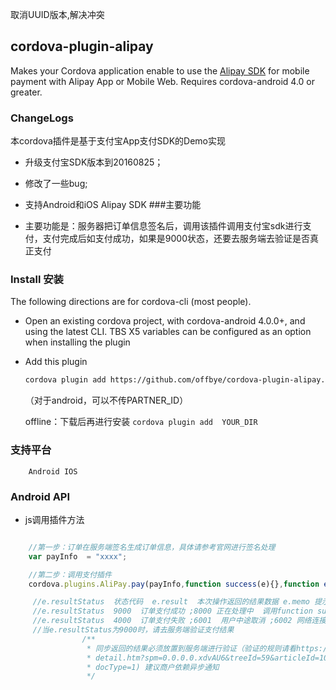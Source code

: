 取消UUID版本,解决冲突
## cordova-plugin-alipay ##

Makes your Cordova application enable to use the [Alipay SDK](https://doc.open.alipay.com/docs/doc.htm?spm=a219a.7629140.0.0.hT44dE&treeId=54&articleId=104509&docType=1)
for mobile payment with Alipay App or Mobile Web. Requires cordova-android 4.0 or greater.

### ChangeLogs
  本cordova插件是基于支付宝App支付SDK的Demo实现
 - 升级支付宝SDK版本到20160825；
 - 修改了一些bug;
 - 支持Android和iOS Alipay SDK
###主要功能

 - 主要功能是：服务器把订单信息签名后，调用该插件调用支付宝sdk进行支付，支付完成后如支付成功，如果是9000状态，还要去服务端去验证是否真正支付

### Install 安装

The following directions are for cordova-cli (most people).  

* Open an existing cordova project, with cordova-android 4.0.0+, and using the latest CLI. TBS X5  variables can be configured as an option when installing the plugin
* Add this plugin

  ```sh
  cordova plugin add https://github.com/offbye/cordova-plugin-alipay.git --variable PARTNER_ID=[你的商户PID可以在账户中查询]
  ```
  （对于android，可以不传PARTNER_ID）

   offline：下载后再进行安装 `cordova plugin add  YOUR_DIR`

### 支持平台

		Android IOS

### Android API

* js调用插件方法

```js

    //第一步：订单在服务端签名生成订单信息，具体请参考官网进行签名处理
    var payInfo  = "xxxx";

    //第二步：调用支付插件        	
    cordova.plugins.AliPay.pay(payInfo,function success(e){},function error(e){});

	 //e.resultStatus  状态代码  e.result  本次操作返回的结果数据 e.memo 提示信息
	 //e.resultStatus  9000  订单支付成功 ;8000 正在处理中  调用function success
	 //e.resultStatus  4000  订单支付失败 ;6001  用户中途取消 ;6002 网络连接出错  调用function error
	 //当e.resultStatus为9000时，请去服务端验证支付结果
	 			/**
				 * 同步返回的结果必须放置到服务端进行验证（验证的规则请看https://doc.open.alipay.com/doc2/
				 * detail.htm?spm=0.0.0.0.xdvAU6&treeId=59&articleId=103665&
				 * docType=1) 建议商户依赖异步通知
				 */

```
